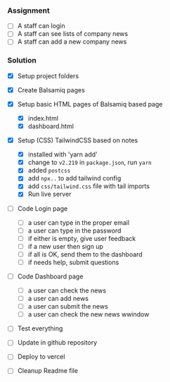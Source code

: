  ### Assignment
- [ ] A staff can login
- [ ] A staff can see lists of company news
- [ ] A staff can add a new company news

### Solution
- [x] Setup project folders
- [x] Create Balsamiq pages
- [x] Setup basic HTML pages of Balsamiq based page
     - [x] index.html 
     - [x] dashboard.html
- [x] Setup (CSS) TailwindCSS based on notes
    - [x] installed with 'yarn add'
    - [x] change to `v2.219` in `package.json`, run `yarn`
    - [x] added `postcss`
    - [x] add `npx..` to add tailwind config
    - [x] add `css/tailwind.css` file with tail imports
    - [x] Run live server
- [ ] Code Login page
    - [ ] a user can type in the proper email
    - [ ] a user can type in the password
    - [ ] if either is empty, give user feedback
    - [ ] if a new user then sign up
    - [ ] if all is OK, send them to the dashboard
    - [ ] if needs help, submit questions
- [ ] Code Dashboard page
    - [ ] a user can check the news
    - [ ] a user can add news
    - [ ] a user can submit the news
    - [ ] a user can check the new news wwindow
- [ ] Test everything
- [ ] Update in github repository
- [ ] Deploy to vercel
- [ ] Cleanup Readme file

